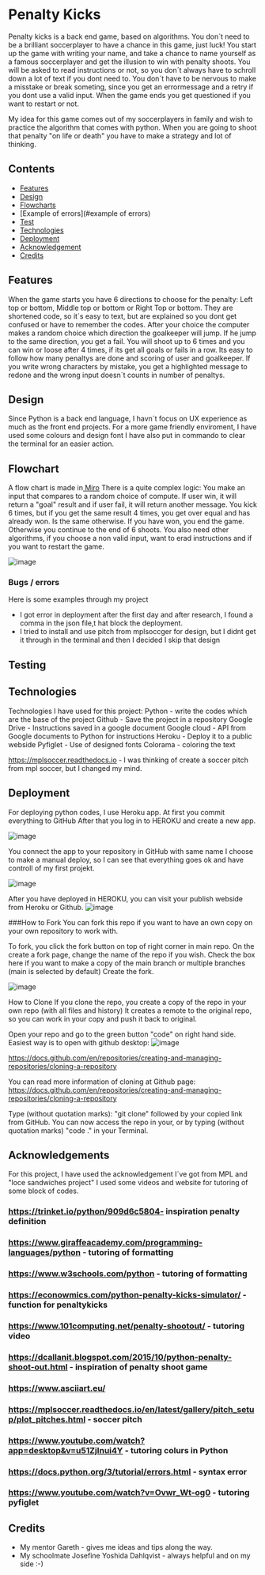 # Penalty Kicks

Penalty kicks is a back end game, based on algorithms.
You don´t need to be a brilliant soccerplayer to have a chance in this game, just luck!
You start up the game with writing your name, and take a chance to name yourself as a famous soccerplayer and get the illusion to win with penalty shoots.
You will be asked to read instructions or not, so you don´t always have to schroll down a lot of text if you dont need to.
You don´t have to be nervous to make a misstake or break someting, since you get an errormessage and a retry if you dont use a valid input.
When the game ends you get questioned if you want to restart or not.

My idea for this game comes out of my soccerplayers in family and wish to practice the algorithm that comes with python.
When you are going to shoot that penalty "on life or death" you have to make a strategy and lot of thinking.

## Contents

*  [Features](#features)
*  [Design](#design)
*  [Flowcharts](#flowcharts)
*  [Example of errors](#example of errors)
*  [Test](#test)
*  [Technologies](#Technologies)
*  [Deployment](#Deployment)
*  [Acknowledgement](#Acknowledgement)
*  [Credits](#Credits)
  

## Features
When the game starts you have 6 directions to choose for the penalty: Left top or bottom, Middle top or bottom or Right Top or bottom.
They are shortened code, so it´s easy to text, but are explained so you dont get confused or have to remember the codes.
After your choice the computer makes a random choice which direction the goalkeeper will jump. If he jump to the same direction, you get a fail.
You will shoot up to 6 times and you can win or loose after 4 times, if its get all goals or fails in a row.
Its easy to follow how many penaltys are done and scoring of user and goalkeeper.
If you write wrong characters by mistake, you get a highlighted message to redone and the wrong input doesn´t counts in number of penaltys.

## Design
Since Python is a back end language, I havn´t focus on UX experience as much as the front end projects.
For a more game friendly enviroment, I have used some colours and design font 
I have also put in commando to clear the terminal for an easier action.

## Flowchart

A flow chart is made in[ Miro](https://miro.com/app/board/uXjVKJ1IWnU=/?share_link_id=523505058022)
There is a quite complex logic:
You make an input that compares to a random choice of compute.
If user win, it will return a "goal" result and if user fail, it will return another message.
You kick 6 times, but if you get the same result 4 times, you get over equal  and has already won.
Is the same otherwise.
If you have won, you end the game. Otherwise you continue to the end of 6 shoots.
You also need other algorithms, if you choose a non valid input, want to erad instructions and if you want to restart the game.

![image](https://github.com/Christina5P/Penalty-kicks/assets/160019695/04ea0225-34e7-45ce-bb96-b5ad42c8f9ff)



### Bugs / errors
Here is some examples through my project

* I got error in deployment after the first day and after research, I found a comma in the json file,t hat block the deployment.
* I tried to install and use pitch from mplsoccger for design, but I didnt get it through in the terminal and then I decided I skip that design

  
## Testing

## Technologies

Technologies I have used for this project:
Python - write the codes which are the base of the project
Github - Save the project in a repository
Google Drive - Instructions saved in a google document
Google cloud - API from Google documents to Python for instructions
Heroku - Deploy it to a public webside
Pyfiglet - Use of designed fonts 
Colorama - coloring the text

https://mplsoccer.readthedocs.io - I was thinking of create a soccer pitch from mpl soccer, but I changed my mind.



## Deployment
For deploying python codes, I use Heroku  app.
At first you commit everything to GitHub
After that you log in to HEROKU and create a new app.

![image](https://github.com/Christina5P/Penalty-kicks/assets/160019695/6bca34d3-0789-4bea-876b-78ee2d19bd68)

You connect the app to your repository in GitHub with same name
I choose to make a manual deploy, so I can see that everything goes ok and have controll of my first projekt.

![image](https://github.com/Christina5P/Penalty-kicks/assets/160019695/ac27a44c-d540-41ba-abfc-74c7ab49a862)

After you have deployed in HEROKU, you can visit your publish webside from Heroku or Github.
![image](https://github.com/Christina5P/Penalty-kicks/assets/160019695/648ac9c0-8260-4c73-b441-d1d369c62e51)


###How to Fork
You can fork this repo if you want to have an own copy on your own repository to work with.

To fork, you click the fork button on top of right corner in main repo.
On the create a fork page, change the name of the repo if you wish.
Check the box here if you want to make a copy of the main branch or multiple branches (main is selected by default)
Create the fork.

![image](https://github.com/Christina5P/Penalty-kicks/assets/160019695/b0e66870-8451-41bc-adce-889ce9f94d3a)


How to Clone
If you clone the repo, you create a copy of the repo in your own repo (with all files and history)
It creates a remote to the original repo, so you can work in your copy and push it back to original.

Open your repo and go to the green button "code" on right hand side.
Easiest way is to open with github desktop:
![image](https://github.com/Christina5P/Penalty-kicks/assets/160019695/fdbd43b0-56d7-41f1-b05c-2a0b5508b109)

https://docs.github.com/en/repositories/creating-and-managing-repositories/cloning-a-repository 

You can read more information of cloning at Github page: https://docs.github.com/en/repositories/creating-and-managing-repositories/cloning-a-repository


Type (without quotation marks): "git clone" followed by your copied link from GitHub.
You can now access the repo in your, or by typing (without quotation marks) "code ." in your Terminal.

## Acknowledgements

For this project, I have used the acknowledgement I´ve got from MPL and "loce sandwiches project" 
I used some videos and website for tutoring of some block of codes.

### https://trinket.io/python/909d6c5804- inspiration penalty definition
### https://www.giraffeacademy.com/programming-languages/python - tutoring of formatting
### https://www.w3schools.com/python - tutoring of formatting
### https://econowmics.com/python-penalty-kicks-simulator/ - function for penaltykicks
### https://www.101computing.net/penalty-shootout/ - tutoring video
### https://dcallanit.blogspot.com/2015/10/python-penalty-shoot-out.html - inspiration of penalty shoot game
### https://www.asciiart.eu/ 
### https://mplsoccer.readthedocs.io/en/latest/gallery/pitch_setup/plot_pitches.html - soccer pitch
### https://www.youtube.com/watch?app=desktop&v=u51Zjlnui4Y - tutoring colurs in Python
### https://docs.python.org/3/tutorial/errors.html - syntax error
### https://www.youtube.com/watch?v=Ovwr_Wt-og0 - tutoring pyfiglet

## Credits

* My mentor Gareth - gives me ideas and tips along the way.
* My schoolmate Josefine Yoshida Dahlqvist - always helpful and on my side :-) 

